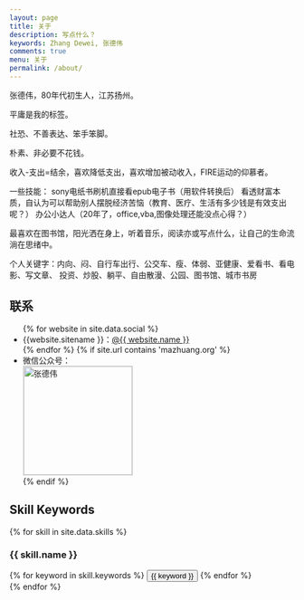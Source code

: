 ```yaml
---
layout: page
title: 关于
description: 写点什么？
keywords: Zhang Dewei, 张德伟
comments: true
menu: 关于
permalink: /about/
---
```


张德伟，80年代初生人，江苏扬州。

平庸是我的标签。

社恐、不善表达、笨手笨脚。

朴素、非必要不花钱。

收入-支出=结余，喜欢降低支出，喜欢增加被动收入，FIRE运动的仰慕者。

一些技能：
sony电纸书刷机直接看epub电子书（用软件转换后）
看透财富本质，自认为可以帮助别人摆脱经济苦恼（教育、医疗、生活有多少钱是有效支出呢？）
办公小达人（20年了，office,vba,图像处理还能没点心得？）

最喜欢在图书馆，阳光洒在身上，听着音乐，阅读亦或写点什么，让自己的生命流淌在思绪中。

个人关键字：内向、闷、自行车出行、公交车、瘦、体弱、亚健康、爱看书、看电影、写文章、
投资、炒股、躺平、自由散漫、公园、图书馆、城市书房

## 联系

<ul>
{% for website in site.data.social %}
<li>{{website.sitename }}：<a href="{{ website.url }}" target="_blank">@{{ website.name }}</a></li>
{% endfor %}
{% if site.url contains 'mazhuang.org' %}
<li>
微信公众号：<br />
<img style="height:192px;width:192px;border:1px solid lightgrey;" src="{{ site.url }}/assets/images/qrcode.jpeg" alt="张德伟" />
</li>
{% endif %}
</ul>


## Skill Keywords

{% for skill in site.data.skills %}
### {{ skill.name }}
<div class="btn-inline">
{% for keyword in skill.keywords %}
<button class="btn btn-outline" type="button">{{ keyword }}</button>
{% endfor %}
</div>
{% endfor %}
